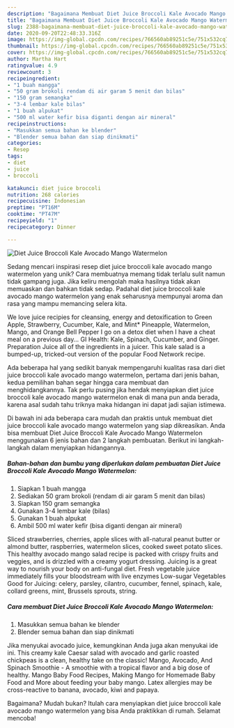 ```yaml
---
description: "Bagaimana Membuat Diet Juice Broccoli Kale Avocado Mango Watermelon yang Bikin Ngiler"
title: "Bagaimana Membuat Diet Juice Broccoli Kale Avocado Mango Watermelon yang Bikin Ngiler"
slug: 2388-bagaimana-membuat-diet-juice-broccoli-kale-avocado-mango-watermelon-yang-bikin-ngiler
date: 2020-09-20T22:48:33.316Z
image: https://img-global.cpcdn.com/recipes/766560ab89251c5e/751x532cq70/diet-juice-broccoli-kale-avocado-mango-watermelon-foto-resep-utama.jpg
thumbnail: https://img-global.cpcdn.com/recipes/766560ab89251c5e/751x532cq70/diet-juice-broccoli-kale-avocado-mango-watermelon-foto-resep-utama.jpg
cover: https://img-global.cpcdn.com/recipes/766560ab89251c5e/751x532cq70/diet-juice-broccoli-kale-avocado-mango-watermelon-foto-resep-utama.jpg
author: Martha Hart
ratingvalue: 4.9
reviewcount: 3
recipeingredient:
- "1 buah mangga"
- "50 gram brokoli rendam di air garam 5 menit dan bilas"
- "150 gram semangka"
- "3-4 lembar kale bilas"
- "1 buah alpukat"
- "500 ml water kefir bisa diganti dengan air mineral"
recipeinstructions:
- "Masukkan semua bahan ke blender"
- "Blender semua bahan dan siap dinikmati"
categories:
- Resep
tags:
- diet
- juice
- broccoli

katakunci: diet juice broccoli 
nutrition: 268 calories
recipecuisine: Indonesian
preptime: "PT16M"
cooktime: "PT47M"
recipeyield: "1"
recipecategory: Dinner

---
```



![Diet Juice Broccoli Kale Avocado Mango Watermelon](https://img-global.cpcdn.com/recipes/766560ab89251c5e/751x532cq70/diet-juice-broccoli-kale-avocado-mango-watermelon-foto-resep-utama.jpg)

Sedang mencari inspirasi resep diet juice broccoli kale avocado mango watermelon yang unik? Cara membuatnya memang tidak terlalu sulit namun tidak gampang juga. Jika keliru mengolah maka hasilnya tidak akan memuaskan dan bahkan tidak sedap. Padahal diet juice broccoli kale avocado mango watermelon yang enak seharusnya mempunyai aroma dan rasa yang mampu memancing selera kita.

We love juice recipies for cleansing, energy and detoxification to Green Apple, Strawberry, Cucumber, Kale, and Mint* Pineapple, Watermelon, Mango, and Orange Bell Pepper I go on a detox diet when I have a cheat meal on a previous day… GI Health: Kale, Spinach, Cucumber, and Ginger. Preparation Juice all of the ingredients in a juicer. This kale salad is a bumped-up, tricked-out version of the popular Food Network recipe.

Ada beberapa hal yang sedikit banyak mempengaruhi kualitas rasa dari diet juice broccoli kale avocado mango watermelon, pertama dari jenis bahan, kedua pemilihan bahan segar hingga cara membuat dan menghidangkannya. Tak perlu pusing jika hendak menyiapkan diet juice broccoli kale avocado mango watermelon enak di mana pun anda berada, karena asal sudah tahu triknya maka hidangan ini dapat jadi sajian istimewa.


Di bawah ini ada beberapa cara mudah dan praktis untuk membuat diet juice broccoli kale avocado mango watermelon yang siap dikreasikan. Anda bisa membuat Diet Juice Broccoli Kale Avocado Mango Watermelon menggunakan 6 jenis bahan dan 2 langkah pembuatan. Berikut ini langkah-langkah dalam menyiapkan hidangannya.

<!--inarticleads1-->

##### Bahan-bahan dan bumbu yang diperlukan dalam pembuatan Diet Juice Broccoli Kale Avocado Mango Watermelon:

1. Siapkan 1 buah mangga
1. Sediakan 50 gram brokoli (rendam di air garam 5 menit dan bilas)
1. Siapkan 150 gram semangka
1. Gunakan 3-4 lembar kale (bilas)
1. Gunakan 1 buah alpukat
1. Ambil 500 ml water kefir (bisa diganti dengan air mineral)


Sliced strawberries, cherries, apple slices with all-natural peanut butter or almond butter, raspberries, watermelon slices, cooked sweet potato slices. This healthy avocado mango salad recipe is packed with crispy fruits and veggies, and is drizzled with a creamy yogurt dressing. Juicing is a great way to nourish your body on anti-fungal diet. Fresh vegetable juice immediately fills your bloodstream with live enzymes Low-sugar Vegetables Good for Juicing: celery, parsley, cilantro, cucumber, fennel, spinach, kale, collard greens, mint, Brussels sprouts, string. 

<!--inarticleads2-->

##### Cara membuat Diet Juice Broccoli Kale Avocado Mango Watermelon:

1. Masukkan semua bahan ke blender
1. Blender semua bahan dan siap dinikmati


Jika menyukai avocado juice, kemungkinan Anda juga akan menyukai ide ini. This creamy kale Caesar salad with avocado and garlic roasted chickpeas is a clean, healthy take on the classic! Mango, Avocado, And Spinach Smoothie - A smoothie with a tropical flavor and a big dose of healthy. Mango Baby Food Recipes, Making Mango for Homemade Baby Food and More about feeding your baby mango. Latex allergies may be cross-reactive to banana, avocado, kiwi and papaya. 

Bagaimana? Mudah bukan? Itulah cara menyiapkan diet juice broccoli kale avocado mango watermelon yang bisa Anda praktikkan di rumah. Selamat mencoba!
